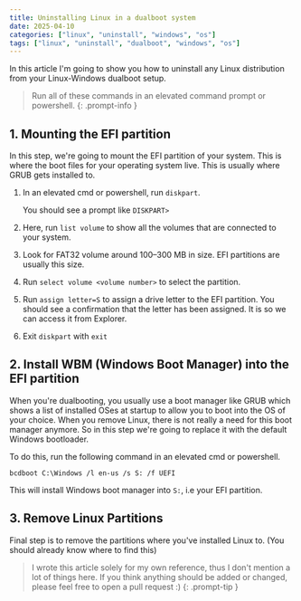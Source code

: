 ```yaml
---
title: Uninstalling Linux in a dualboot system
date: 2025-04-10
categories: ["linux", "uninstall", "windows", "os"]
tags: ["linux", "uninstall", "dualboot", "windows", "os"]
---
```


In this article I'm going to show you how to uninstall any Linux distribution from your Linux-Windows dualboot setup.

> Run all of these commands in an elevated command prompt or powershell.
{: .prompt-info }

## 1. Mounting the EFI partition
In this step, we're going to mount the EFI partition of your system. This is where the boot files for your operating system live. This is usually where GRUB gets installed to.

1. In an elevated cmd or powershell, run `diskpart`.

    You should see a prompt like `DISKPART>`
2. Here, run `list volume` to show all the volumes that are connected to your system.
3. Look for FAT32 volume around 100–300 MB in size. EFI partitions are usually this size.
4. Run `select volume <volume number>` to select the partition.
5. Run `assign letter=S` to assign a drive letter to the EFI partition. You should see a confirmation that the letter has been assigned. It is so we can access it from Explorer.
6. Exit `diskpart` with `exit`

## 2. Install WBM (Windows Boot Manager) into the EFI partition
When you're dualbooting, you usually use a boot manager like GRUB which shows a list of installed OSes at startup to allow you to boot into the OS of your choice.
When you remove Linux, there is not really a need for this boot manager anymore. So in this step we're going to replace it with the default Windows bootloader.

To do this, run the following command in an elevated cmd or powershell.
```
bcdboot C:\Windows /l en-us /s S: /f UEFI
```
This will install Windows boot manager into `S:`, i.e your EFI partition.

## 3. Remove Linux Partitions
Final step is to remove the partitions where you've installed Linux to. (You should already know where to find this)

> I wrote this article solely for my own reference, thus I don't mention a lot of things here. If you think anything should be added or changed, please feel free to open a pull request :)
{: .prompt-tip }